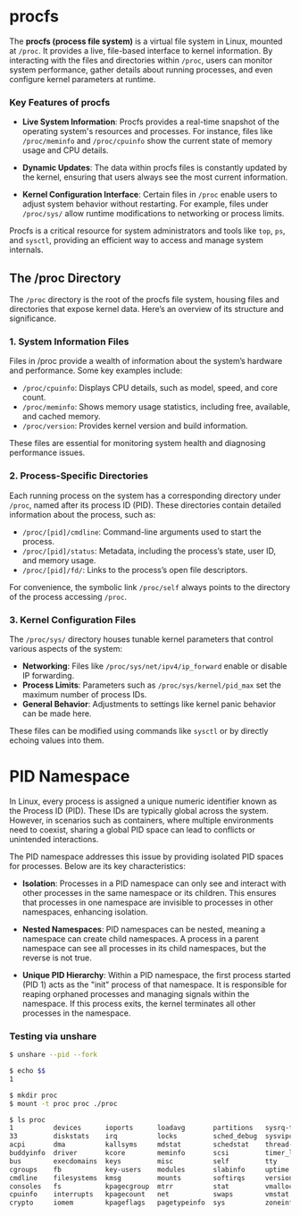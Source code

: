 # procfs 

The **procfs (process file system)** is a virtual file system in Linux, mounted at `/proc`. It provides a live, file-based interface to kernel information. By interacting with the files and directories within `/proc`, users can monitor system performance, gather details about running processes, and even configure kernel parameters at runtime.

### Key Features of procfs

- **Live System Information**: Procfs provides a real-time snapshot of the operating system's resources and processes. For instance, files like `/proc/meminfo` and `/proc/cpuinfo` show the current state of memory usage and CPU details.

- **Dynamic Updates**: The data within procfs files is constantly updated by the kernel, ensuring that users always see the most current information.

- **Kernel Configuration Interface**: Certain files in `/proc` enable users to adjust system behavior without restarting. For example, files under `/proc/sys/` allow runtime modifications to networking or process limits.

Procfs is a critical resource for system administrators and tools like `top`, `ps`, and `sysctl`, providing an efficient way to access and manage system internals.

## The /proc Directory

The `/proc` directory is the root of the procfs file system, housing files and directories that expose kernel data. Here’s an overview of its structure and significance.

### 1. System Information Files

Files in /proc provide a wealth of information about the system’s hardware and performance. Some key examples include:

- `/proc/cpuinfo`: Displays CPU details, such as model, speed, and core count.
- `/proc/meminfo`: Shows memory usage statistics, including free, available, and cached memory.
- `/proc/version`: Provides kernel version and build information.

These files are essential for monitoring system health and diagnosing performance issues.

### 2. Process-Specific Directories

Each running process on the system has a corresponding directory under `/proc`, named after its process ID (PID). These directories contain detailed information about the process, such as:

- `/proc/[pid]/cmdline`: Command-line arguments used to start the process.
- `/proc/[pid]/status`: Metadata, including the process’s state, user ID, and memory usage.
- `/proc/[pid]/fd/`: Links to the process’s open file descriptors.

For convenience, the symbolic link `/proc/self` always points to the directory of the process accessing `/proc`.

### 3. Kernel Configuration Files

The `/proc/sys/` directory houses tunable kernel parameters that control various aspects of the system:

- **Networking**: Files like `/proc/sys/net/ipv4/ip_forward` enable or disable IP forwarding.
- **Process Limits**: Parameters such as `/proc/sys/kernel/pid_max` set the maximum number of process IDs.
- **General Behavior**: Adjustments to settings like kernel panic behavior can be made here.

These files can be modified using commands like `sysctl` or by directly echoing values into them.

# PID Namespace

In Linux, every process is assigned a unique numeric identifier known as the Process ID (PID). These IDs are typically global across the system. However, in scenarios such as containers, where multiple environments need to coexist, sharing a global PID space can lead to conflicts or unintended interactions.

The PID namespace addresses this issue by providing isolated PID spaces for processes. Below are its key characteristics:

- **Isolation**: Processes in a PID namespace can only see and interact with other processes in the same namespace or its children. This ensures that processes in one namespace are invisible to processes in other namespaces, enhancing isolation.

- **Nested Namespaces**: PID namespaces can be nested, meaning a namespace can create child namespaces. A process in a parent namespace can see all processes in its child namespaces, but the reverse is not true.

- **Unique PID Hierarchy**: Within a PID namespace, the first process started (PID 1) acts as the "init" process of that namespace. It is responsible for reaping orphaned processes and managing signals within the namespace. If this process exits, the kernel terminates all other processes in the namespace.

### Testing via unshare

```bash
$ unshare --pid --fork

$ echo $$
1

$ mkdir proc
$ mount -t proc proc ./proc

$ ls proc
1          devices      ioports      loadavg       partitions   sysrq-trigger
33         diskstats    irq          locks         sched_debug  sysvipc
acpi       dma          kallsyms     mdstat        schedstat    thread-self
buddyinfo  driver       kcore        meminfo       scsi         timer_list
bus        execdomains  keys         misc          self         tty
cgroups    fb           key-users    modules       slabinfo     uptime
cmdline    filesystems  kmsg         mounts        softirqs     version
consoles   fs           kpagecgroup  mtrr          stat         vmallocinfo
cpuinfo    interrupts   kpagecount   net           swaps        vmstat
crypto     iomem        kpageflags   pagetypeinfo  sys          zoneinfo
```